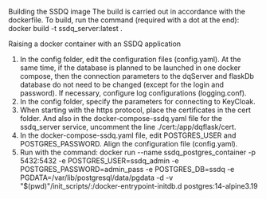 Building the SSDQ image
The build is carried out in accordance with the dockerfile.
To build, run the command (required with a dot at the end):
docker build -t ssdq_server:latest .

Raising a docker container with an SSDQ application
1. In the config folder, edit the configuration files (config.yaml). At the same time, if the database is planned to be launched in one docker compose, then the connection parameters to the dqServer and flaskDb database do not need to be changed (except for the login and password).
If necessary, configure log configurations (logging.conf).
2. In the config folder, specify the parameters for connecting to KeyCloak.
3. When starting with the https protocol, place the certificates in the cert folder. And also in the docker-compose-ssdq.yaml file for the ssdq_server service, uncomment the line ./cert:/app/dqflask/cert.
4. In the docker-compose-ssdq.yaml file, edit POSTGRES_USER and POSTGRES_PASSWORD. Align the configuration file (config.yaml).
5. Run with the command:
docker run --name ssdq_postgres_container -p 5432:5432 -e POSTGRES_USER=ssdq_admin -e POSTGRES_PASSWORD=admin_pass -e POSTGRES_DB=ssdq -e PGDATA=/var/lib/postgresql/data/pgdata -d -v "$(pwd)"/init_scripts/:/docker-entrypoint-initdb.d postgres:14-alpine3.19
